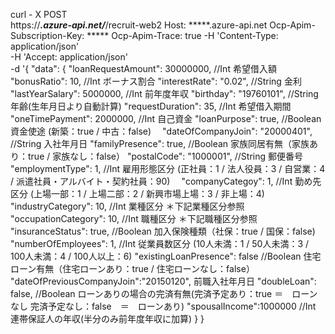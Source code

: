 curl - X POST\
https://*****.azure-api.net/*****/recruit-web2 
Host: *****.azure-api.net
  Ocp-Apim-Subscription-Key: *****
  Ocp-Apim-Trace: true
  -H 'Content-Type: application/json'\
  -H 'Accept: application/json'\
    -d '{
          "data": {
            "loanRequestAmount": 30000000, //Int         希望借入額
            "bonusRatio": 10, //Int                      ボーナス割合
            "interestRate": "0.02", //String             金利
            "lastYearSalary": 5000000, //Int             前年度年収
            "birthday": "19760101", //String             年齢(生年月日より自動計算)
            "requestDuration": 35, //Int                 希望借入期間
            "oneTimePayment": 2000000, //Int             自己資金
            "loanPurpose": true, //Boolean               資金使途 (新築：true / 中古：false)　
            "dateOfCompanyJoin": "20000401", //String    入社年月日
            "familyPresence": true, //Boolean            家族同居有無（家族あり：true / 家族なし：false）
            "postalCode": "1000001", //String            郵便番号
            "employmentType": 1, //Int                   雇用形態区分 (正社員：1 / 法人役員：3 / 自営業：4 / 派遣社員・アルバイト・契約社員：90)　
            "companyCategoy": 1, //Int                   勤め先区分 (上場一部：1 / 上場二部：2 / 新興市場上場：3 / 非上場：4)
            "industryCategory": 10, //Int                業種区分 ＊下記業種区分参照
            "occupationCategory": 10, //Int              職種区分 ＊下記職種区分参照
            "insuranceStatus": true, //Boolean           加入保険種類（社保：true / 国保：false)
            "numberOfEmployees": 1, //Int                従業員数区分 (10人未満：1 / 50人未満：3 / 100人未満：4 / 100人以上：6)
            "existingLoanPresence": false //Boolean      住宅ローン有無（住宅ローンあり：true / 住宅ローンなし：false）
            "dateOfPreviousCompanyJoin":"20150120",      前職入社年月日
            "doubleLoan": false,  //Boolean              ローンありの場合の完済有無(完済予定あり：true ＝　ローンなし  完済予定なし：false　＝　ローンあり)
            "spousalIncome":1000000 //Int                連帯保証人の年収(半分のみ前年度年収に加算)
          }
       }
